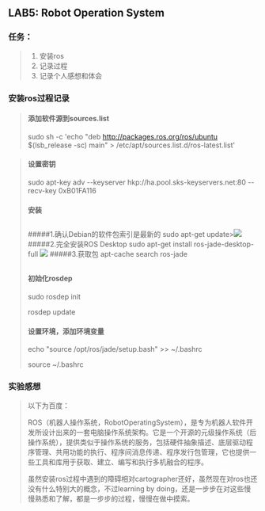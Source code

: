 ## LAB5: Robot Operation System

### 任务：
>1. 安装ros
>2. 记录过程
>3. 记录个人感想和体会

### 安装ros过程记录
>#### 添加软件源到sources.list
>sudo sh -c 'echo "deb http://packages.ros.org/ros/ubuntu $(lsb_release -sc) main" > /etc/apt/sources.list.d/ros-latest.list'

>#### 设置密钥
>sudo apt-key adv --keyserver hkp://ha.pool.sks-keyservers.net:80 --recv-key 0xB01FA116
>#### 安装
>##
>#####1.确认Debian的软件包索引是最新的
>sudo apt-get update>![](http://7xrn7f.com1.z0.glb.clouddn.com/16-11-7/30635510.jpg)
>#####2.完全安装ROS Desktop
>sudo apt-get install ros-jade-desktop-full
>![](http://7xrn7f.com1.z0.glb.clouddn.com/16-11-7/80832235.jpg)
>#####3.获取包
>apt-cache search ros-jade
>
>##
>#### 初始化rosdep
>sudo rosdep init
>
>rosdep update
>#### 设置环境，添加环境变量
>echo "source /opt/ros/jade/setup.bash" >> ~/.bashrc
>
> source ~/.bashrc 

### 实验感想
>以下为百度：
>
>ROS（机器人操作系统，RobotOperatingSystem），是专为机器人软件开发所设计出来的一套电脑操作系统架构。它是一个开源的元级操作系统（后操作系统），提供类似于操作系统的服务，包括硬件抽象描述、底层驱动程序管理、共用功能的执行、程序间消息传递、程序发行包管理，它也提供一些工具和库用于获取、建立、编写和执行多机融合的程序。
>
>虽然安装ros过程中遇到的障碍相对cartographer还好，虽然现在对ros也还没有什么特别大的概念，不过learning by doing，还是一步步在对这些慢慢熟悉和了解，都是一步步的过程，慢慢在做中摸索。



